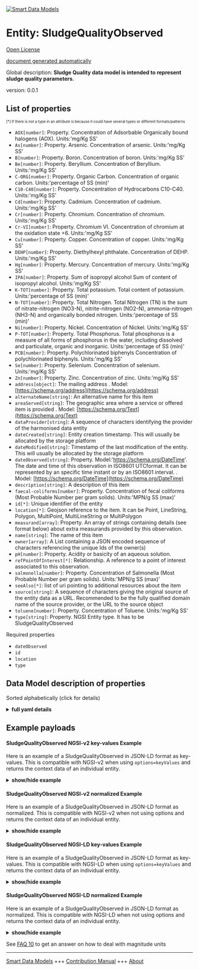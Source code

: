 <!-- 10-Header -->  
[![Smart Data Models](https://smartdatamodels.org/wp-content/uploads/2022/01/SmartDataModels_logo.png "Logo")](https://smartdatamodels.org)  
Entity: SludgeQualityObserved  
=============================<!-- /10-Header -->  
<!-- 15-License -->  
[Open License](https://github.com/smart-data-models//dataModel.WaterQuality/blob/master/SludgeQualityObserved/LICENSE.md)  
[document generated automatically](https://docs.google.com/presentation/d/e/2PACX-1vTs-Ng5dIAwkg91oTTUdt8ua7woBXhPnwavZ0FxgR8BsAI_Ek3C5q97Nd94HS8KhP-r_quD4H0fgyt3/pub?start=false&loop=false&delayms=3000#slide=id.gb715ace035_0_60)  
<!-- /15-License -->  
<!-- 20-Description -->  
Global description: **Sludge Quality data model is intended to represent sludge quality parameters.**  
version: 0.0.1  
<!-- /20-Description -->  
<!-- 30-PropertiesList -->  

## List of properties  

<sup><sub>[*] If there is not a type in an attribute is because it could have several types or different formats/patterns</sub></sup>  
- `AOX[number]`: Property. Concentration of Adsorbable Organically bound halogens (AOX). Units:'mg/Kg SS'  - `As[number]`: Property. Arsenic. Concentration of arsenic. Units:'mg/Kg SS'  - `B[number]`: Property. Boron. Concentration of boron. Units:'mg/Kg SS'  - `Be[number]`: Property. Beryllium. Concentration of Beryllium. Units:'mg/Kg SS'  - `C-ORG[number]`: Property. Organic Carbon. Concentration of organic carbon. Units:'percentage of SS (min)'  - `C10-C40[number]`: Property. Concentration of Hydrocarbons C10-C40. Units:'mg/Kg SS'  - `Cd[number]`: Property. Cadmium. Concentration of cadmium. Units:'mg/Kg SS'  - `Cr[number]`: Property. Chromium. Concentration of chromium. Units:'mg/Kg SS'  - `Cr-VI[number]`: Property. Chromium VI. Concentration of chromium at the oxidation state +6. Units:'mg/Kg SS'  - `Cu[number]`: Property. Copper. Concentration of copper. Units:'mg/Kg SS'  - `DEHP[number]`: Property. Diethylhexyl phthalate. Concentration of DEHP. Units:'mg/Kg SS'  - `Hg[number]`: Property. Mercury. Concentration of mercury. Units:'mg/Kg SS'  - `IPA[number]`: Property. Sum of isopropyl alcohol Sum of content of isopropyl alcohol. Units:'mg/Kg SS'  - `K-TOT[number]`: Property. Total potassium. Total content of potassium. Units:'percentage of SS (min)'  - `N-TOT[number]`: Property. Total Nitrogen. Total Nitrogen (TN) is the sum of nitrate-nitrogen (NO3-N), nitrite-nitrogen (NO2-N), ammonia-nitrogen (NH3-N) and organically bonded nitrogen. Units:'percentage of SS (min)'  - `Ni[number]`: Property. Nickel. Concentration of Nickel. Units:'mg/Kg SS'  - `P-TOT[number]`: Property. Total Phosphorus. Total phosphorus is a measure of all forms of phosphorus in the water, including dissolved and particulate, organic and inorganic. Units:'percentage of SS (min)'  - `PCB[number]`: Property. Polychlorinated biphenyls Concentration of polychlorinated biphenyls. Units:'mg/Kg SS'  - `Se[number]`: Property. Selenium. Concentration of selenium. Units:'mg/Kg SS'  - `Zn[number]`: Property. Zinc. Concentration of zinc. Units:'mg/Kg SS'  - `address[object]`: The mailing address  . Model: [https://schema.org/address](https://schema.org/address)- `alternateName[string]`: An alternative name for this item  - `areaServed[string]`: The geographic area where a service or offered item is provided  . Model: [https://schema.org/Text](https://schema.org/Text)- `dataProvider[string]`: A sequence of characters identifying the provider of the harmonised data entity  - `dateCreated[string]`: Entity creation timestamp. This will usually be allocated by the storage platform  - `dateModified[string]`: Timestamp of the last modification of the entity. This will usually be allocated by the storage platform  - `dateObserved[string]`: Property. Model:'https://schema.org/DateTime'. The date and time of this observation in ISO8601 UTCformat. It can be represented by an specific time instant or by an ISO8601 interval.  . Model: [https://schema.org/DateTime](https://schema.org/DateTime)- `description[string]`: A description of this item  - `faecal-coliforms[number]`: Property. Concentration of fecal coliforms (Most Probable Number per gram solids). Units:'MPN/g SS (max)'  - `id[*]`: Unique identifier of the entity  - `location[*]`: Geojson reference to the item. It can be Point, LineString, Polygon, MultiPoint, MultiLineString or MultiPolygon  - `measurand[array]`: Property. An array of strings containing details (see format below) about extra measurands provided by this observation.  - `name[string]`: The name of this item  - `owner[array]`: A List containing a JSON encoded sequence of characters referencing the unique Ids of the owner(s)  - `pH[number]`: Property. Acidity or basicity of an aqueous solution.  - `refPointOfInterest[*]`: Relationship. A reference to a point of interest associated to this observation.  - `salmonella[number]`: Property. Concentration of Salmonella (Most Probable Number per gram solids). Units:'MPN/g SS (max)'  - `seeAlso[*]`: list of uri pointing to additional resources about the item  - `source[string]`: A sequence of characters giving the original source of the entity data as a URL. Recommended to be the fully qualified domain name of the source provider, or the URL to the source object  - `toluene[number]`: Property. Concentration of Toluene. Units:'mg/Kg SS'  - `type[string]`: Property. NGSI Entity type. It has to be SludgeQualityObserved  <!-- /30-PropertiesList -->  
<!-- 35-RequiredProperties -->  
Required properties  
- `dateObserved`  - `id`  - `location`  - `type`  <!-- /35-RequiredProperties -->  
<!-- 40-RequiredProperties -->  
<!-- /40-RequiredProperties -->  
<!-- 50-DataModelHeader -->  
## Data Model description of properties  
Sorted alphabetically (click for details)  
<!-- /50-DataModelHeader -->  
<!-- 60-ModelYaml -->  
<details><summary><strong>full yaml details</strong></summary>    
```yaml  
SludgeQualityObserved:    
  description: Sludge Quality data model is intended to represent sludge quality parameters.    
  properties:    
    AOX:    
      description: 'Property. Concentration of Adsorbable Organically bound halogens (AOX). Units:''mg/Kg SS'''    
      minimum: 0    
      type: number    
      x-ngsi:    
        type: Property    
        units: mg/Kg SS    
    As:    
      description: 'Property. Arsenic. Concentration of arsenic. Units:''mg/Kg SS'''    
      minimum: 0    
      type: number    
      x-ngsi:    
        type: Property    
        units: mg/Kg SS    
    B:    
      description: 'Property. Boron. Concentration of boron. Units:''mg/Kg SS'''    
      minimum: 0    
      type: number    
      x-ngsi:    
        type: Property    
        units: mg/Kg SS    
    Be:    
      description: 'Property. Beryllium. Concentration of Beryllium. Units:''mg/Kg SS'''    
      minimum: 0    
      type: number    
      x-ngsi:    
        type: Property    
        units: mg/Kg SS    
    C-ORG:    
      description: 'Property. Organic Carbon. Concentration of organic carbon. Units:''percentage of SS (min)'''    
      maximum: 1    
      minimum: 0    
      type: number    
      x-ngsi:    
        type: Property    
        units: percentage of SS (min)    
    C10-C40:    
      description: 'Property. Concentration of Hydrocarbons C10-C40. Units:''mg/Kg SS'''    
      minimum: 0    
      type: number    
      x-ngsi:    
        type: Property    
        units: mg/Kg SS    
    Cd:    
      description: 'Property. Cadmium. Concentration of cadmium. Units:''mg/Kg SS'''    
      minimum: 0    
      type: number    
      x-ngsi:    
        type: Property    
        units: mg/Kg SS    
    Cr:    
      description: 'Property. Chromium. Concentration of chromium. Units:''mg/Kg SS'''    
      minimum: 0    
      type: number    
      x-ngsi:    
        type: Property    
        units: mg/Kg SS    
    Cr-VI:    
      description: 'Property. Chromium VI. Concentration of chromium at the oxidation state +6. Units:''mg/Kg SS'''    
      minimum: 0    
      type: number    
      x-ngsi:    
        type: Property    
        units: mg/Kg SS    
    Cu:    
      description: 'Property. Copper. Concentration of copper. Units:''mg/Kg SS'''    
      minimum: 0    
      type: number    
      x-ngsi:    
        type: Property    
        units: mg/Kg SS    
    DEHP:    
      description: 'Property. Diethylhexyl phthalate. Concentration of DEHP. Units:''mg/Kg SS'''    
      minimum: 0    
      type: number    
      x-ngsi:    
        type: Property    
        units: mg/Kg SS    
    Hg:    
      description: 'Property. Mercury. Concentration of mercury. Units:''mg/Kg SS'''    
      minimum: 0    
      type: number    
      x-ngsi:    
        type: Property    
        units: mg/Kg SS    
    IPA:    
      description: 'Property. Sum of isopropyl alcohol Sum of content of isopropyl alcohol. Units:''mg/Kg SS'''    
      minimum: 0    
      type: number    
      x-ngsi:    
        type: Property    
        units: mg/Kg SS    
    K-TOT:    
      description: 'Property. Total potassium. Total content of potassium. Units:''percentage of SS (min)'''    
      maximum: 1    
      minimum: 0    
      type: number    
      x-ngsi:    
        type: Property    
        units: percentage of SS (min)    
    N-TOT:    
      description: 'Property. Total Nitrogen. Total Nitrogen (TN) is the sum of nitrate-nitrogen (NO3-N), nitrite-nitrogen (NO2-N), ammonia-nitrogen (NH3-N) and organically bonded nitrogen. Units:''percentage of SS (min)'''    
      maximum: 1    
      minimum: 0    
      type: number    
      x-ngsi:    
        type: Property    
        units: percentage of SS (min)    
    Ni:    
      description: 'Property. Nickel. Concentration of Nickel. Units:''mg/Kg SS'''    
      minimum: 0    
      type: number    
      x-ngsi:    
        type: Property    
        units: mg/Kg SS    
    P-TOT:    
      description: 'Property. Total Phosphorus. Total phosphorus is a measure of all forms of phosphorus in the water, including dissolved and particulate, organic and inorganic. Units:''percentage of SS (min)'''    
      maximum: 1    
      minimum: 0    
      type: number    
      x-ngsi:    
        type: Property    
        units: percentage of SS (min)    
    PCB:    
      description: 'Property. Polychlorinated biphenyls Concentration of polychlorinated biphenyls. Units:''mg/Kg SS'''    
      minimum: 0    
      type: number    
      x-ngsi:    
        type: Property    
        units: mg/Kg SS    
    Se:    
      description: 'Property. Selenium. Concentration of selenium. Units:''mg/Kg SS'''    
      minimum: 0    
      type: number    
      x-ngsi:    
        type: Property    
        units: mg/Kg SS    
    Zn:    
      description: 'Property. Zinc. Concentration of zinc. Units:''mg/Kg SS'''    
      minimum: 0    
      type: number    
      x-ngsi:    
        type: Property    
        units: mg/Kg SS    
    address:    
      description: The mailing address    
      properties:    
        addressCountry:    
          description: 'Property. The country. For example, Spain. Model:''https://schema.org/addressCountry'''    
          type: string    
        addressLocality:    
          description: 'Property. The locality in which the street address is, and which is in the region. Model:''https://schema.org/addressLocality'''    
          type: string    
        addressRegion:    
          description: 'Property. The region in which the locality is, and which is in the country. Model:''https://schema.org/addressRegion'''    
          type: string    
        district:    
          description: 'Property. A district is a type of administrative division that, in some countries, is managed by the local government'    
          type: string    
        postOfficeBoxNumber:    
          description: 'Property. The post office box number for PO box addresses. For example, 03578. Model:''https://schema.org/postOfficeBoxNumber'''    
          type: string    
        postalCode:    
          description: 'Property. The postal code. For example, 24004. Model:''https://schema.org/https://schema.org/postalCode'''    
          type: string    
        streetAddress:    
          description: 'Property. The street address. Model:''https://schema.org/streetAddress'''    
          type: string    
        streetNr:    
          description: Property. Number identifying a specific property on a public street    
          type: string    
      type: object    
      x-ngsi:    
        model: https://schema.org/address    
        type: Property    
    alternateName:    
      description: An alternative name for this item    
      type: string    
      x-ngsi:    
        type: Property    
    areaServed:    
      description: The geographic area where a service or offered item is provided    
      type: string    
      x-ngsi:    
        model: https://schema.org/Text    
        type: Property    
    dataProvider:    
      description: A sequence of characters identifying the provider of the harmonised data entity    
      type: string    
      x-ngsi:    
        type: Property    
    dateCreated:    
      description: Entity creation timestamp. This will usually be allocated by the storage platform    
      format: date-time    
      type: string    
      x-ngsi:    
        type: Property    
    dateModified:    
      description: Timestamp of the last modification of the entity. This will usually be allocated by the storage platform    
      format: date-time    
      type: string    
      x-ngsi:    
        type: Property    
    dateObserved:    
      description: 'Property. Model:''https://schema.org/DateTime''. The date and time of this observation in ISO8601 UTCformat. It can be represented by an specific time instant or by an ISO8601 interval.'    
      type: string    
      x-ngsi:    
        model: https://schema.org/DateTime    
        type: Property    
    description:    
      description: A description of this item    
      type: string    
      x-ngsi:    
        type: Property    
    faecal-coliforms:    
      description: 'Property. Concentration of fecal coliforms (Most Probable Number per gram solids). Units:''MPN/g SS (max)'''    
      minimum: 0    
      type: number    
      x-ngsi:    
        type: Property    
        units: MPN/g SS (max)    
    id:    
      anyOf: &sludgequalityobserved_-_properties_-_owner_-_items_-_anyof    
        - description: Property. Identifier format of any NGSI entity    
          maxLength: 256    
          minLength: 1    
          pattern: ^[\w\-\.\{\}\$\+\*\[\]`|~^@!,:\\]+$    
          type: string    
        - description: Property. Identifier format of any NGSI entity    
          format: uri    
          type: string    
      description: Unique identifier of the entity    
      x-ngsi:    
        type: Property    
    location:    
      description: 'Geojson reference to the item. It can be Point, LineString, Polygon, MultiPoint, MultiLineString or MultiPolygon'    
      oneOf:    
        - description: GeoProperty. Geojson reference to the item. Point    
          properties:    
            bbox:    
              items:    
                type: number    
              minItems: 4    
              type: array    
            coordinates:    
              items:    
                type: number    
              minItems: 2    
              type: array    
            type:    
              enum:    
                - Point    
              type: string    
          required:    
            - type    
            - coordinates    
          title: GeoJSON Point    
          type: object    
        - description: GeoProperty. Geojson reference to the item. LineString    
          properties:    
            bbox:    
              items:    
                type: number    
              minItems: 4    
              type: array    
            coordinates:    
              items:    
                items:    
                  type: number    
                minItems: 2    
                type: array    
              minItems: 2    
              type: array    
            type:    
              enum:    
                - LineString    
              type: string    
          required:    
            - type    
            - coordinates    
          title: GeoJSON LineString    
          type: object    
        - description: GeoProperty. Geojson reference to the item. Polygon    
          properties:    
            bbox:    
              items:    
                type: number    
              minItems: 4    
              type: array    
            coordinates:    
              items:    
                items:    
                  items:    
                    type: number    
                  minItems: 2    
                  type: array    
                minItems: 4    
                type: array    
              type: array    
            type:    
              enum:    
                - Polygon    
              type: string    
          required:    
            - type    
            - coordinates    
          title: GeoJSON Polygon    
          type: object    
        - description: GeoProperty. Geojson reference to the item. MultiPoint    
          properties:    
            bbox:    
              items:    
                type: number    
              minItems: 4    
              type: array    
            coordinates:    
              items:    
                items:    
                  type: number    
                minItems: 2    
                type: array    
              type: array    
            type:    
              enum:    
                - MultiPoint    
              type: string    
          required:    
            - type    
            - coordinates    
          title: GeoJSON MultiPoint    
          type: object    
        - description: GeoProperty. Geojson reference to the item. MultiLineString    
          properties:    
            bbox:    
              items:    
                type: number    
              minItems: 4    
              type: array    
            coordinates:    
              items:    
                items:    
                  items:    
                    type: number    
                  minItems: 2    
                  type: array    
                minItems: 2    
                type: array    
              type: array    
            type:    
              enum:    
                - MultiLineString    
              type: string    
          required:    
            - type    
            - coordinates    
          title: GeoJSON MultiLineString    
          type: object    
        - description: GeoProperty. Geojson reference to the item. MultiLineString    
          properties:    
            bbox:    
              items:    
                type: number    
              minItems: 4    
              type: array    
            coordinates:    
              items:    
                items:    
                  items:    
                    items:    
                      type: number    
                    minItems: 2    
                    type: array    
                  minItems: 4    
                  type: array    
                type: array    
              type: array    
            type:    
              enum:    
                - MultiPolygon    
              type: string    
          required:    
            - type    
            - coordinates    
          title: GeoJSON MultiPolygon    
          type: object    
      x-ngsi:    
        type: GeoProperty    
    measurand:    
      description: Property. An array of strings containing details (see format below) about extra measurands provided by this observation.    
      items:    
        description: Property. Every measurand provided by this observation.    
        type: string    
      minItems: 1    
      type: array    
      x-ngsi:    
        type: Property    
    name:    
      description: The name of this item    
      type: string    
      x-ngsi:    
        type: Property    
    owner:    
      description: A List containing a JSON encoded sequence of characters referencing the unique Ids of the owner(s)    
      items:    
        anyOf: *sludgequalityobserved_-_properties_-_owner_-_items_-_anyof    
        description: Property. Unique identifier of the entity    
      type: array    
      x-ngsi:    
        type: Property    
    pH:    
      description: Property. Acidity or basicity of an aqueous solution.    
      maximum: 14    
      minimum: 0    
      type: number    
      x-ngsi:    
        type: Property    
    refPointOfInterest:    
      anyOf:    
        - description: Property. Identifier format of any NGSI entity    
          maxLength: 256    
          minLength: 1    
          pattern: ^[\w\-\.\{\}\$\+\*\[\]`|~^@!,:\\]+$    
          type: string    
        - description: Property. Identifier format of any NGSI entity    
          format: uri    
          type: string    
      description: Relationship. A reference to a point of interest associated to this observation.    
      x-ngsi:    
        type: Relationship    
    salmonella:    
      description: 'Property. Concentration of Salmonella (Most Probable Number per gram solids). Units:''MPN/g SS (max)'''    
      minimum: 0    
      type: number    
      x-ngsi:    
        type: Property    
        units: MPN/g SS (max)    
    seeAlso:    
      description: list of uri pointing to additional resources about the item    
      oneOf:    
        - items:    
            format: uri    
            type: string    
          minItems: 1    
          type: array    
        - format: uri    
          type: string    
      x-ngsi:    
        type: Property    
    source:    
      description: 'A sequence of characters giving the original source of the entity data as a URL. Recommended to be the fully qualified domain name of the source provider, or the URL to the source object'    
      type: string    
      x-ngsi:    
        type: Property    
    toluene:    
      description: 'Property. Concentration of Toluene. Units:''mg/Kg SS'''    
      minimum: 0    
      type: number    
      x-ngsi:    
        type: Property    
        units: mg/Kg SS    
    type:    
      description: Property. NGSI Entity type. It has to be SludgeQualityObserved    
      enum:    
        - SludgeQualityObserved    
      type: string    
      x-ngsi:    
        type: Property    
  required:    
    - id    
    - type    
    - dateObserved    
    - location    
  type: object    
  x-derived-from: ""    
  x-disclaimer: 'Redistribution and use in source and binary forms, with or without modification, are permitted  provided that the license conditions are met. Copyleft (c) 2022 Contributors to Smart Data Models Program'    
  x-license-url: https://github.com/smart-data-models/dataModel.WaterQuality/blob/master/SludgeQualityObserved/LICENSE.md    
  x-model-schema: https://smart-data-models.github.io/dataModel.WasteWater/SludgeQualityObserved/schema.json    
  x-model-tags: B-WaterSmart    
  x-version: 0.0.1    
```  
</details>    
<!-- /60-ModelYaml -->  
<!-- 70-MiddleNotes -->  
<!-- /70-MiddleNotes -->  
<!-- 80-Examples -->  
## Example payloads    
#### SludgeQualityObserved NGSI-v2 key-values Example    
Here is an example of a SludgeQualityObserved in JSON-LD format as key-values. This is compatible with NGSI-v2 when  using `options=keyValues` and returns the context data of an individual entity.  
<details><summary><strong>show/hide example</strong></summary>    
```json  
{  
    "id": "urn:ngsi-ld:SludgeQualityObserved:001",  
    "type": "SludgeQualityObserved",  
    "dateObserved": "2023-07-02T10:30:00Z",  
    "location": {  
        "type": "Point",  
        "coordinates": [45.51970, 12.19351]  
    },  
    "pH": 7.5,  
    "N-TOT": 0.063,  
    "P-TOT": 0.024,  
    "K-TOT": 0.002,  
    "C-ORG": 0.397,  
    "PCB": 0.0,  
    "As": 33.4,  
    "B": 50.8,  
    "Be": 0.3,  
    "Cd": 2.7,  
    "Cr": 46.7,  
    "Cr-VI": 0.05,  
    "Cu": 264.8,  
    "Hg": 1.6,  
    "Ni": 33.1,  
    "Se": 4.1,  
    "Zn": 924.8,  
    "IPA": 1.6,  
    "toluene": 0.0,  
    "AOX": 500.0,  
    "DEHP": 100.0,  
    "C10-C40": 5483.0,  
    "salmonella": 100,  
    "faecal-coliforms": 10000  
}  
```  
</details>  
#### SludgeQualityObserved NGSI-v2 normalized Example    
Here is an example of a SludgeQualityObserved in JSON-LD format as normalized. This is compatible with NGSI-v2 when not using options and returns the context data of an individual entity.  
<details><summary><strong>show/hide example</strong></summary>    
```json  
{  
  "id": "sludgequalityobserved:Venice:D1",  
  "type": "SludgeQualityObserved",  
  "dateObserved": {  
    "type": "DateTime",  
    "value": "2023-07-02T10:30:00Z"  
  },  
  "location": {  
    "type": "geo:json",  
    "value": {  
      "type": "Point",  
      "coordinates": [  
        45.51970,  
        12.19351  
      ]  
    }  
  },  
  "pH": {  
    "type": "Number",  
    "value": 7.5  
  },  
  "N-TOT": {  
    "type": "Number",  
    "value": 0.063  
  },  
  "P-TOT": {  
    "type": "Number",  
    "value": 0.024  
  },  
  "K-TOT": {  
    "type": "Number",  
    "value": 0.002  
  },  
  "C-ORG": {  
    "type": "Number",  
    "value": 0.397  
  },  
  "PCB": {  
    "type": "Number",  
    "value": 0.0  
  },  
  "As": {  
    "type": "Number",  
    "value": 33.4  
  },  
  "B": {  
    "type": "Number",  
    "value": 50.8  
  },  
  "Be": {  
    "type": "Number",  
    "value": 0.3  
  },  
  "Cd": {  
    "type": "Number",  
    "value": 2.7  
  },   
  "Cr": {  
    "type": "Number",  
    "value": 46.7  
  },  
  "Cr-VI": {  
    "type": "Number",  
    "value": 0.05  
  },  
  "Cu": {  
    "type": "Number",  
    "value": 264.8  
  },  
  "Hg": {  
    "type": "Number",  
    "value": 1.6  
  },  
  "Ni": {  
    "type": "Number",  
    "value": 33.1  
  },  
  "Se": {  
    "type": "Number",  
    "value": 4.1  
  },  
  "Zn": {  
    "type": "Number",  
    "value": 924.8  
  },  
  "IPA": {  
    "type": "Number",  
    "value": 1.6  
  },  
  "toluene": {  
    "type": "Number",  
    "value": 0.0  
  },  
  "AOX": {  
    "type": "Number",  
    "value": 500.0  
  },  
  "DEHP": {  
    "type": "Number",  
    "value": 100.0  
  },  
  "C10-C40": {  
    "type": "Number",  
    "value": 5483.0  
  },  
  "salmonella": {  
    "type": "Number",  
    "value": 100  
  },  
  "faecal-coliforms": {  
    "type": "Number",  
    "value": 10000  
  }  
}  
```  
</details>  
#### SludgeQualityObserved NGSI-LD key-values Example    
Here is an example of a SludgeQualityObserved in JSON-LD format as key-values. This is compatible with NGSI-LD when  using `options=keyValues` and returns the context data of an individual entity.  
<details><summary><strong>show/hide example</strong></summary>    
```json  
{  
    "id": "urn:ngsi-ld:SludgeQualityObserved:sludgequalityobserved:Venice:D1",  
    "type": "SludgeQualityObserved",  
    "dateObserved": "2023-07-02T10:30:00Z",  
    "location": {  
        "coordinates": [  
            45.51970,  
            12.19351  
        ],  
        "type": "Point"  
    },  
    "pH": 7.5,  
    "N-TOT": 0.063,  
    "P-TOT": 0.024,  
    "K-TOT": 0.002,  
    "C-ORG": 0.397,  
    "PCB": 0.0,  
    "As": 33.4,  
    "B": 50.8,  
    "Be": 0.3,  
    "Cd": 2.7,  
    "Cr": 46.7,  
    "Cr-VI": 0.05,  
    "Cu": 264.8,  
    "Hg": 1.6,  
    "Ni": 33.1,  
    "Se": 4.1,  
    "Zn": 924.8,  
    "IPA": 1.6,  
    "toluene": 0.0,  
    "AOX": 500.0,  
    "DEHP": 100.0,  
    "C10-C40": 5483.0,  
    "salmonella": 100,  
    "faecal-coliforms": 10000,  
    "@context": [  
        "https://raw.githubusercontent.com/smart-data-models/incubated/SMARTWATER/SludgeQualityObserved/master/context.jsonld"  
    ]  
}  
```  
</details>  
#### SludgeQualityObserved NGSI-LD normalized Example    
Here is an example of a SludgeQualityObserved in JSON-LD format as normalized. This is compatible with NGSI-LD when not using options and returns the context data of an individual entity.  
<details><summary><strong>show/hide example</strong></summary>    
```json  
{  
  "id": "urn:ngsi-ld:SludgeQualityObserved:sludgequalityobserved:Venice:D1",  
   "type": "SludgeQualityObserved",  
  "dateObserved": {  
    "type": "Property",  
    "value": {  
      "@type": "DateTime",  
      "@value": "2023-07-02T10:30:00Z"  
    }  
  },  
  "location": {  
    "type": "GeoProperty",  
    "value": {  
      "type": "Point",  
      "coordinates": [  
        45.51970,  
        12.19351  
      ]  
    }  
  },  
  "pH": {  
    "type": "Number",  
    "value": 7.5  
  },  
  "N-TOT": {  
    "type": "Number",  
    "value": 0.063  
  },  
  "P-TOT": {  
    "type": "Number",  
    "value": 0.024  
  },  
  "K-TOT": {  
    "type": "Number",  
    "value": 0.002  
  },  
  "C-ORG": {  
    "type": "Number",  
    "value": 0.397  
  },  
  "PCB": {  
    "type": "Number",  
    "value": 0.0  
  },  
  "As": {  
    "type": "Number",  
    "value": 33.4  
  },  
  "B": {  
    "type": "Number",  
    "value": 50.8  
  },  
  "Be": {  
    "type": "Number",  
    "value": 0.3  
  },  
  "Cd": {  
    "type": "Number",  
    "value": 2.7  
  },   
  "Cr": {  
    "type": "Number",  
    "value": 46.7  
  },  
  "Cr-VI": {  
    "type": "Number",  
    "value": 0.05  
  },  
  "Cu": {  
    "type": "Number",  
    "value": 264.8  
  },  
  "Hg": {  
    "type": "Number",  
    "value": 1.6  
  },  
  "Ni": {  
    "type": "Number",  
    "value": 33.1  
  },  
  "Se": {  
    "type": "Number",  
    "value": 4.1  
  },  
  "Zn": {  
    "type": "Number",  
    "value": 924.8  
  },  
  "IPA": {  
    "type": "Number",  
    "value": 1.6  
  },  
  "toluene": {  
    "type": "Number",  
    "value": 0.0  
  },  
  "AOX": {  
    "type": "Number",  
    "value": 500.0  
  },  
  "DEHP": {  
    "type": "Number",  
    "value": 100.0  
  },  
  "C10-C40": {  
    "type": "Number",  
    "value": 5483.0  
  },  
  "salmonella": {  
    "type": "Number",  
    "value": 100  
  },  
  "faecal-coliforms": {  
    "type": "Number",  
    "value": 10000  
  },  
  "@context": [  
    "https://uri.etsi.org/ngsi-ld/v1/ngsi-ld-core-context.jsonld"  
  ]  
}  
```  
</details><!-- /80-Examples -->  
<!-- 90-FooterNotes -->  
<!-- /90-FooterNotes -->  
<!-- 95-Units -->  
See [FAQ 10](https://smartdatamodels.org/index.php/faqs/) to get an answer on how to deal with magnitude units  
<!-- /95-Units -->  
<!-- 97-LastFooter -->  
---  
[Smart Data Models](https://smartdatamodels.org) +++ [Contribution Manual](https://bit.ly/contribution_manual) +++ [About](https://bit.ly/Introduction_SDM)<!-- /97-LastFooter -->  
